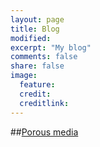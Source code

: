 ```yaml
---
layout: page
title: Blog
modified: 
excerpt: "My blog"
comments: false
share: false
image:
  feature: 
  credit: 
  creditlink: 
---
```


##[Porous media](1-porous-media.md)